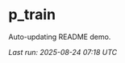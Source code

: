 # p_train

Auto-updating README demo.

<!--START_SECTION:status-->
_Last run: 2025-08-24 07:18 UTC_
<!--END_SECTION:status-->






































































































